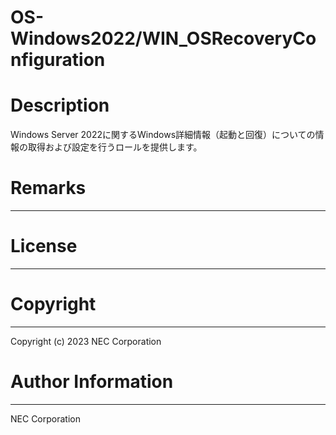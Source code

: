 OS-Windows2022/WIN_OSRecoveryConfiguration
=======================================================
# Description
Windows Server 2022に関するWindows詳細情報（起動と回復）についての情報の取得および設定を行うロールを提供します。

# Remarks
-------

# License
-------

# Copyright
---------
Copyright (c) 2023 NEC Corporation

# Author Information
------------------
NEC Corporation
